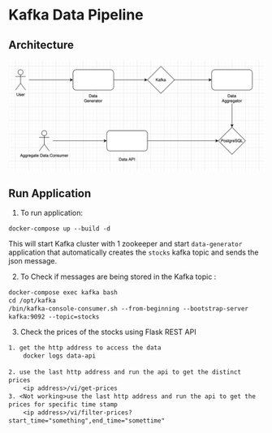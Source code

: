 # Kafka Data Pipeline

## Architecture

![](kafka-data-flow.png)

## Run Application

1. To run application:

```
docker-compose up --build -d
```

This will start Kafka cluster with 1 zookeeper and start `data-generator` application that automatically creates the `stocks` kafka topic and sends the json message.

2. To Check if messages are being stored in the Kafka topic : 

```
docker-compose exec kafka bash
cd /opt/kafka
/bin/kafka-console-consumer.sh --from-beginning --bootstrap-server kafka:9092 --topic=stocks
```
3. Check the prices of the stocks using Flask REST API
```
1. get the http address to access the data
    docker logs data-api

2. use the last http address and run the api to get the distinct prices
    <ip address>/vi/get-prices
3. <Not working>use the last http address and run the api to get the prices for specific time stamp
    <ip address>/vi/filter-prices?start_time="something",end_time="somettime"
```